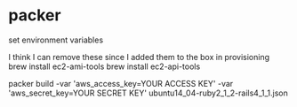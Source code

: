 packer
======

set environment variables

I think I can remove these since I added them to the box in provisioning
brew install ec2-ami-tools
brew install ec2-api-tools

packer build -var 'aws_access_key=YOUR ACCESS KEY' -var 'aws_secret_key=YOUR SECRET KEY' ubuntu14_04-ruby2_1_2-rails4_1_1.json
